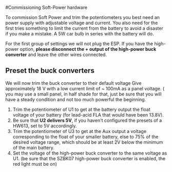 #Commissioning Soft-Power hardware

To commission Soft Power and trim the potentiometers you best need an power supply with adjustable voltage and current.
You also need for the first tries something to limit the current from the battery to avoid a disaster if you make a mistake. A 5W car bulb in series with the battery will do.

For the first group of settings we will not plug the ESP.
If you have the high-power option, **please disconnect the + output of the high-power buck converter** and leave the other wires connected.

## Preset the buck converters
We will now trim the buck converter to their default voltage
Give approximately 18 V with a low current limit of ~ 100mA as a panel voltage. ( you may use a small panel, in half shade for that, just be sure that you will have a steady condition and not too much powerful the beginning.  

1. Trim the potentiometer of U1 to get at the battery output the float voltage of your battery (for lead-acid FLA that would have been 13.8V).
2. Be sure that **U2 delivers 5V**, if you haven't configured the presets of a HW613, set to 5V accordingly.
3. Trim the potentiometer of U3 to get at the Aux output a voltage corresponding to the float of your smaller battery, else to 75% of the desired voltage range, which should be at least 2V below the minimum of the main battery.  
4. Set the voltage of the high-power buck converter to the same voltage as U1. (be sure that the SZBK07 high-power buck converter is enabled, the red light must be on)


